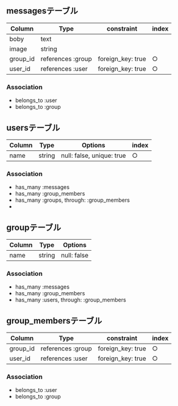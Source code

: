 ## messagesテーブル
|Column|Type|constraint|index|
|------|----|----------|-|
|boby|text|||
|image|string|||
|group_id|references :group|foreign_key: true|○|
|user_id|references :user|foreign_key: true|○|

### Association
- belongs_to :user
- belongs_to :group

## usersテーブル
|Column|Type|Options|index|
|------|----|-------|-|
|name|string|null: false, unique: true|○|
### Association
- has_many :messages
-  has_many :group_members
- has_many :groups, through: :group_members
- 

## groupテーブル
|Column|Type|Options|
|------|----|-------|
|name|string|null: false|-|
### Association
- has_many :messages
- has_many :group_members
- has_many :users, through: :group_members

## group_membersテーブル
|Column|Type|constraint|index|
|------|----|----------|-|
|group_id|references :group|foreign_key: true|○|
|user_id|references :user|foreign_key: true|○|
### Association
- belongs_to :user
- belongs_to :group